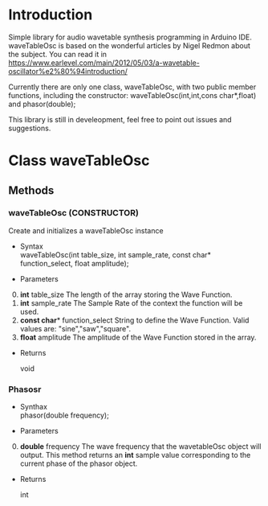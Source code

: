 # Introduction
Simple library for audio wavetable synthesis programming in Arduino IDE.
waveTableOsc is based on the wonderful articles by Nigel Redmon about the subject. You can read it in https://www.earlevel.com/main/2012/05/03/a-wavetable-oscillator%e2%80%94introduction/

Currently there are only one class, waveTableOsc, with two public member functions, including the constructor: waveTableOsc(int,int,cons char*,float) and phasor(double);

This library is still in develeopment, feel free to point out issues and suggestions.

# Class waveTableOsc

## Methods

### waveTableOsc (CONSTRUCTOR)
Create and initializes a waveTableOsc instance

* Syntax <br>
waveTableOsc(int table_size, int sample_rate, const char* function_select, float amplitude);

* Parameters
0. **int** table_size                The length of the array storing the Wave Function.
1. **int** sample_rate               The Sample Rate of the context the function will be used.
2. **const char*** function_select   String to define the Wave Function. Valid values are: "sine","saw","square".
3. **float** amplitude               The amplitude of the Wave Function stored in the array.

* Returns

  void

### Phasosr
* Synthax <br>
phasor(double frequency);

* Parameters
0. **double** frequency     The wave frequency that the wavetableOsc object will output. This method returns an **int** sample value corresponding to the current phase of the phasor object.             


* Returns

  int

